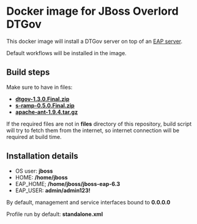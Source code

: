 # Docker image for JBoss Overlord DTGov
This docker image will install a DTGov server on top of an [EAP server][jboss_eap].

Default workflows will be installed in the image.

## Build steps
Make sure to have in files:
* [__dtgov-1.3.0.Final.zip__][dtgov]
* [__s-ramp-0.5.0.Final.zip__][sramp]
* [__apache-ant-1.9.4.tar.gz__][ant]

If the required files are not in __files__ directory of this repository, build script will try to fetch them from the internet, so internet connection will be required at build time.

## Installation details
* OS user: __jboss__
* HOME: __/home/jboss__
* EAP_HOME; __/home/jboss/jboss-eap-6.3__
* EAP_USER: __admin/admin123!__

By default, management and service interfaces bound to __0.0.0.0__

Profile run by default: __standalone.xml__

[jboss_eap]: https://github.com/jorgemoralespou/docker-jboss-eap
[dtgov]: http://downloads.jboss.org/overlord/dtgov/dtgov-1.3.0.Final.zip
[sramp]: http://downloads.jboss.org/overlord/sramp/s-ramp-0.5.0.Final.zip
[ant]: http://mirrors.ukfast.co.uk/sites/ftp.apache.org/ant/binaries/apache-ant-1.9.4-bin.tar.gz
